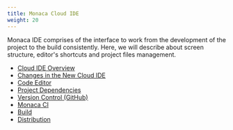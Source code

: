 ```yaml
---
title: Monaca Cloud IDE
weight: 20
---
```


Monaca IDE comprises of the interface to work from the development of
the project to the build consistently. Here, we will describe about
screen structure, editor's shortcuts and project files management.

- [Cloud IDE Overview](overview)
- [Changes in the New Cloud IDE](changes)
- [Code Editor](code_editor)
- [Project Dependencies](dependencies)
- [Version Control (GitHub)](version_control)
- [Monaca CI](monaca_ci)
- [Build](build)
- [Distribution](deploy)

